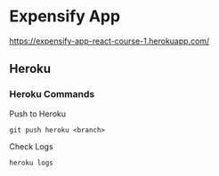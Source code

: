 # Expensify App

https://expensify-app-react-course-1.herokuapp.com/

## Heroku

### Heroku Commands

Push to Heroku
```
git push heroku <branch>
```

Check Logs
```
heroku logs
```
